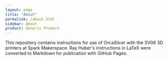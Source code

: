 ```yaml
---
layout: page
title: "About"
permalink: /about.html
sidebar: About
product: Generic Product
---
```


This repository contains instructions for use of OrcaSlicer with the SV06 3D printers at Spark Makerspace. Ray Huber's instructions in LaTeX  were converted to Markdown for publication with GitHub Pages.

